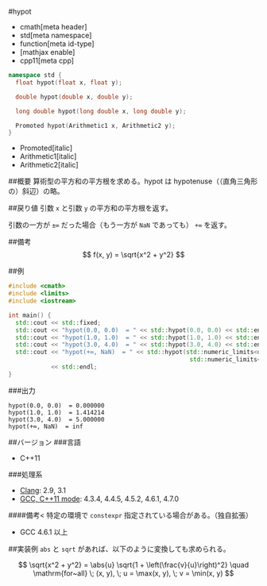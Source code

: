 #hypot
* cmath[meta header]
* std[meta namespace]
* function[meta id-type]
* [mathjax enable]
* cpp11[meta cpp]

```cpp
namespace std {
  float hypot(float x, float y);

  double hypot(double x, double y);

  long double hypot(long double x, long double y);

  Promoted hypot(Arithmetic1 x, Arithmetic2 y);
}
```
* Promoted[italic]
* Arithmetic1[italic]
* Arithmetic2[italic]

##概要
算術型の平方和の平方根を求める。hypot は hypotenuse（（直角三角形の）斜辺）の略。


##戻り値
引数 `x` と引数 `y` の平方和の平方根を返す。

引数の一方が `±∞` だった場合（もう一方が `NaN` であっても） `+∞` を返す。


##備考
$$ f(x, y) = \sqrt{x^2 + y^2} $$


##例
```cpp
#include <cmath>
#include <limits>
#include <iostream>

int main() {
  std::cout << std::fixed;
  std::cout << "hypot(0.0, 0.0)  = " << std::hypot(0.0, 0.0) << std::endl;
  std::cout << "hypot(1.0, 1.0)  = " << std::hypot(1.0, 1.0) << std::endl;
  std::cout << "hypot(3.0, 4.0)  = " << std::hypot(3.0, 4.0) << std::endl;
  std::cout << "hypot(+∞, NaN)  = " << std::hypot(std::numeric_limits<double>::infinity(),
                                                   std::numeric_limits<double>::quiet_NaN())
            << std::endl;
}
```

###出力
```
hypot(0.0, 0.0)  = 0.000000
hypot(1.0, 1.0)  = 1.414214
hypot(3.0, 4.0)  = 5.000000
hypot(+∞, NaN)  = inf
```

##バージョン
###言語
- C++11

###処理系
- [Clang](/implementation.md#clang): 2.9, 3.1
- [GCC, C++11 mode](/implementation.md#gcc): 4.3.4, 4.4.5, 4.5.2, 4.6.1, 4.7.0

####備考<
特定の環境で `constexpr` 指定されている場合がある。（独自拡張）
- GCC 4.6.1 以上


##実装例
`abs` と `sqrt` があれば、以下のように変換しても求められる。

$$ \sqrt{x^2 + y^2} = \abs{u} \sqrt{1 + \left(\frac{v}{u}\right)^2} \quad \mathrm{for~all} \; (x, y), \; u = \max(x, y), \; v = \min(x, y) $$
